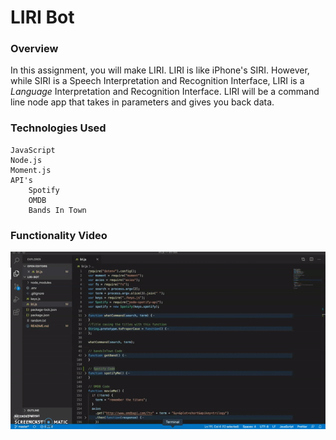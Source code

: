# LIRI Bot

### Overview

In this assignment, you will make LIRI. LIRI is like iPhone's SIRI. However, while SIRI is a Speech Interpretation and Recognition Interface, LIRI is a _Language_ Interpretation and Recognition Interface. LIRI will be a command line node app that takes in parameters and gives you back data.

### Technologies Used
    JavaScript
    Node.js
    Moment.js
    API's
        Spotify
        OMDB
        Bands In Town

### Functionality Video
![](liribot.gif)